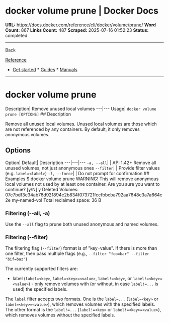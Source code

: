 # docker volume prune | Docker Docs

**URL:** https://docs.docker.com/reference/cli/docker/volume/prune/
**Word Count:** 867
**Links Count:** 487
**Scraped:** 2025-07-16 01:52:23
**Status:** completed

---

Back

[Reference](https://docs.docker.com/reference/)

  * [Get started](https://docs.docker.com/get-started/)   * [Guides](https://docs.docker.com/guides/)   * [Manuals](https://docs.docker.com/manuals/)

* * *

# docker volume prune

Description| Remove unused local volumes   ---|---   Usage| `docker volume prune [OPTIONS]`      ## Description

Remove all unused local volumes. Unused local volumes are those which are not referenced by any containers. By default, it only removes anonymous volumes.

## Options

Option| Default| Description   ---|---|---   `-a, --all`| | API 1.42+ Remove all unused volumes, not just anonymous ones   `--filter`| | Provide filter values \(e.g. `label=<label>`\)   `-f, --force`| | Do not prompt for confirmation      ## Examples               $ docker volume prune          WARNING! This will remove anonymous local volumes not used by at least one container.     Are you sure you want to continue? [y/N] y     Deleted Volumes:     07c7bdf3e34ab76d921894c2b834f073721fccfbbcba792aa7648e3a7a664c2e     my-named-vol          Total reclaimed space: 36 B     

### Filtering \(--all, -a\)

Use the `--all` flag to prune both unused anonymous and named volumes.

### Filtering \(--filter\)

The filtering flag \(`--filter`\) format is of "key=value". If there is more than one filter, then pass multiple flags \(e.g., `--filter "foo=bar" --filter "bif=baz"`\)

The currently supported filters are:

  * label \(`label=<key>`, `label=<key>=<value>`, `label!=<key>`, or `label!=<key>=<value>`\) - only remove volumes with \(or without, in case `label!=...` is used\) the specified labels.

The `label` filter accepts two formats. One is the `label=...` \(`label=<key>` or `label=<key>=<value>`\), which removes volumes with the specified labels. The other format is the `label!=...` \(`label!=<key>` or `label!=<key>=<value>`\), which removes volumes without the specified labels.